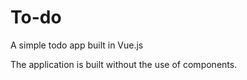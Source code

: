 # To-do
A simple todo app built in Vue.js

The application is built without the use of components.


